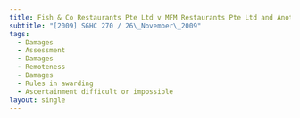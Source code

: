 ```yaml
---
title: Fish & Co Restaurants Pte Ltd v MFM Restaurants Pte Ltd and Another
subtitle: "[2009] SGHC 270 / 26\_November\_2009"
tags:
  - Damages
  - Assessment
  - Damages
  - Remoteness
  - Damages
  - Rules in awarding
  - Ascertainment difficult or impossible
layout: single
---
```



